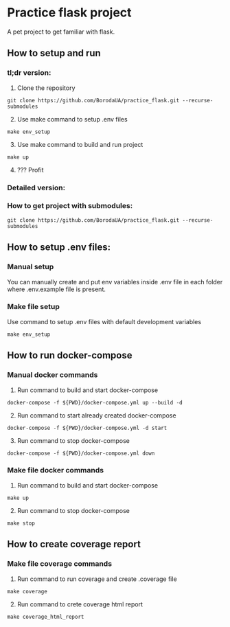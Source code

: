 # Practice flask project
A pet project to get familiar with flask.
## How to setup and run
### tl;dr version:
1. Clone the repository
```
git clone https://github.com/BorodaUA/practice_flask.git --recurse-submodules
```
2. Use make command to setup .env files
```
make env_setup
```
3. Use make command to build and run project
```
make up
```
4. ??? Profit
### Detailed version:
### How to get project with submodules:
```
git clone https://github.com/BorodaUA/practice_flask.git --recurse-submodules
```
## How to setup .env files:
### Manual setup
You can manually create and put env variables inside .env file in each folder where .env.example file is present.
### Make file setup
Use command to setup .env files with default development variables
```
make env_setup
```
## How to run docker-compose
### Manual docker commands
1. Run command to build and start docker-compose
```
docker-compose -f ${PWD}/docker-compose.yml up --build -d
```
2. Run command to start already created docker-compose
```
docker-compose -f ${PWD}/docker-compose.yml -d start
```
3. Run command to stop docker-compose
```
docker-compose -f ${PWD}/docker-compose.yml down
```
### Make file docker commands
1. Run command to build and start docker-compose
```
make up
```
2. Run command to stop docker-compose
```
make stop
```
## How to create coverage report
### Make file coverage commands
1. Run command to run coverage and create .coverage file
```
make coverage
```
2. Run command to crete coverage html report
```
make coverage_html_report
```
